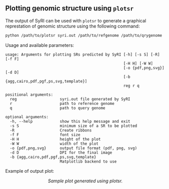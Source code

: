## Plotting genomic structure using `plotsr`

The output of SyRI can be used with `plotsr` to generate a graphical represtation of genomic structure using the following command:
```bash
python /path/to/plotsr syri.out /path/to/refgenome /path/to/qrygenome
```

Usage and available parameters:
```
usage: Arguments for plotting SRs predicted by SyRI [-h] [-s S] [-R] [-f F]
                                                    [-H H] [-W W]
                                                    [-o {pdf,png,svg}] [-d D]
                                                    [-b {agg,cairo,pdf,pgf,ps,svg,template}]
                                                    reg r q

positional arguments:
  reg                   syri.out file generated by SyRI
  r                     path to reference genome
  q                     path to query genome

optional arguments:
  -h, --help            show this help message and exit
  -s S                  minimum size of a SR to be plotted
  -R                    Create ribbons
  -f F                  font size
  -H H                  height of the plot
  -W W                  width of the plot
  -o {pdf,png,svg}      output file format (pdf, png, svg)
  -d D                  DPI for the final image
  -b {agg,cairo,pdf,pgf,ps,svg,template}
                        Matplotlib backend to use
```

Example of output plot:
<p align='center'>
<img src='syri.png' alt>
<br />
<em>Sample plot generated using plotsr.</em>
</p>

